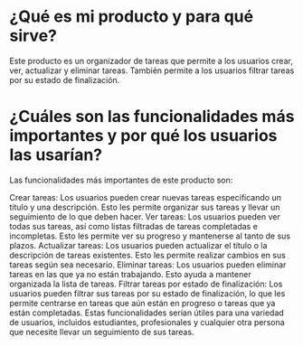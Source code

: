 # ¿Qué es mi producto y para qué sirve?

Este producto es un organizador de tareas que permite a los usuarios crear, ver, actualizar y eliminar tareas. También permite a los usuarios filtrar tareas por su estado de finalización.

# ¿Cuáles son las funcionalidades más importantes y por qué los usuarios las usarían?

Las funcionalidades más importantes de este producto son:

Crear tareas: Los usuarios pueden crear nuevas tareas especificando un título y una descripción. Esto les permite organizar sus tareas y llevar un seguimiento de lo que deben hacer.
Ver tareas: Los usuarios pueden ver todas sus tareas, así como listas filtradas de tareas completadas e incompletas. Esto les permite ver su progreso y mantenerse al tanto de sus plazos.
Actualizar tareas: Los usuarios pueden actualizar el título o la descripción de tareas existentes. Esto les permite realizar cambios en sus tareas según sea necesario.
Eliminar tareas: Los usuarios pueden eliminar tareas en las que ya no están trabajando. Esto ayuda a mantener organizada la lista de tareas.
Filtrar tareas por estado de finalización: Los usuarios pueden filtrar sus tareas por su estado de finalización, lo que les permite centrarse en tareas que aún están en progreso o tareas que ya están completadas.
Estas funcionalidades serían útiles para una variedad de usuarios, incluidos estudiantes, profesionales y cualquier otra persona que necesite llevar un seguimiento de sus tareas.